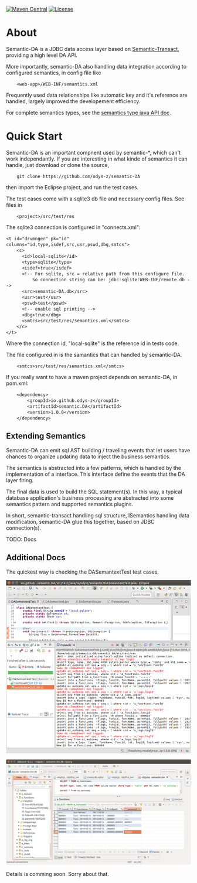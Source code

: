 [![Maven Central](https://maven-badges.herokuapp.com/maven-central/io.github.odys-z/semantics.DA/badge.svg)](https://maven-badges.herokuapp.com/maven-central/io.github.odys-z/semantics.DA/)
[![License](http://img.shields.io/:license-apache-blue.svg)](http://www.apache.org/licenses/LICENSE-2.0.html)

# About

Semantic-DA is a JDBC data access layer based on [Semantic-Transact](https://github.com/odys-z/semantic-transact),
providing a high level DA API.

More importantly, semantic-DA also handling data integration according to configured
semantics, in config file like

~~~
    <web-app>/WEB-INF/semantics.xml
~~~

Frequently used data relationships like automatic key and it's reference are handled,
largely improved the developement efficiency.

For complete semantics types, see the [semantics type java API doc](https://odys-z.github.io/javadoc/semantic.DA/io/odysz/semantic/DASemantics.smtype.html).

# Quick Start

Semantic-DA is an important compnent used by semantic-\*, which can't work independantly.
If you are interesting in what kinde of semantics it can handle, just download or
clone the source,

~~~
    git clone https://github.com/odys-z/semantic-DA
~~~

then import the Eclipse project, and run the test cases.

The test cases come with a sqlite3 db file and necessary config files. See files in

~~~
    <project>/src/test/res
~~~

The sqlite3 connection is configured in "connects.xml":

~~~
<t id="drvmnger" pk="id" columns="id,type,isdef,src,usr,pswd,dbg,smtcs">
	<c>
	  <id>local-sqlite</id>
	  <type>sqlite</type>
	  <isdef>true</isdef>
	  <!-- For sqlite, src = relative path from this configure file.
		  So connection string can be: jdbc:sqlite:WEB-INF/remote.db -->
	  <src>semantic-DA.db</src>
	  <usr>test</usr>
	  <pswd>test</pswd>
	  <!-- enable sql printing -->
	  <dbg>true</dbg>
	  <smtcs>src/test/res/semantics.xml</smtcs>
	</c>
</t>
~~~

Where the connection id, "local-sqlite" is the reference id in tests code.

The file configured in <smtcs/> is the samantics that can handled by semantic-DA.

~~~
    <smtcs>src/test/res/semantics.xml</smtcs>
~~~

If you really want to have a maven project depends on semantic-DA, in pom.xml:

~~~
	<dependency>
		<groupId>io.github.odys-z</groupId>
		<artifactId>semantic.DA</artifactId>
		<version>1.0.0</version>
	</dependency>
~~~

## Extending Semantics

Semantic-DA can emit sql AST building / traveling events that let users have chances
to organize updating data to inject the business semantics.

The semantics is abstracted into a few patterns, which is handled by the implementation
of a interface. This interface define the events that the DA layer firing.

The final data is used to build the SQL statement(s). In this way, a typical database
application's business processing are abstracted into some semantics pattern and
supported semantics plugins.

In short, semantic-transact handling sql structure, ISemantics handling data
modification, semantic-DA glue this together, based on JDBC connection(s).

TODO: Docs

## Additional Docs

The quickest way is checking the DASemantextTest test cases.

![DASemantextTest junit result](https://raw.githubusercontent.com/odys-z/semantic-DA/master/misc/imgs/002-tut-DASemantextTest-02.png)

![a_functions](https://raw.githubusercontent.com/odys-z/semantic-DA/master/misc/imgs/002-tut-DASemantextTest-01.png)

Details is comming soon. Sorry about that.
